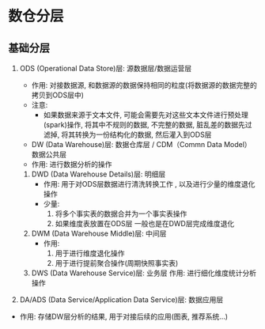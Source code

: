# 数仓分层

## 基础分层

1. ODS (Operational Data Store)层:  源数据层/数据运营层
	* 作用: 对接数据源, 和数据源的数据保持相同的粒度(将数据源的数据完整的拷贝到ODS层中)
	* 注意:
	  * 如果数据来源于文本文件, 可能会需要先对这些文本文件进行预处理(spark)操作, 将其中不规则的数据, 不完整的数据, 脏乱差的数据先过滤掉, 将其转换为一份结构化的数据, 然后灌入到ODS层
	* DW (Data Warehouse)层:   数据仓库层  / CDM（Commn Data Model）数据公共层
	* 作用:  进行数据分析的操作
	
	 1. DWD (Data Warehouse Details)层: 明细层
	     * 作用: 用于对ODS层数据进行清洗转换工作 , 以及进行少量的维度退化操作
	     * 少量: 
	         1. 将多个事实表的数据合并为一个事实表操作
	         2. 如果维度表放置在ODS层 一般也是在DWD层完成维度退化
	 2. DWM (Data Warehouse Middle)层: 中间层
	     * 作用:  
	         1. 用于进行维度退化操作
	         2. 用于进行提前聚合操作(周期快照事实表)
	 3. DWS (Data Warehouse Service)层: 业务层
	     作用: 进行细化维度统计分析操作
2. DA/ADS (Data Service/Application Data Service)层:    数据应用层
  * 作用: 存储DW层分析的结果, 用于对接后续的应用(图表, 推荐系统...)